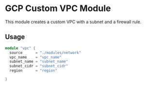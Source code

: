 GCP Custom VPC Module
===

This module creates a custom VPC with a subnet and a firewall rule.

Usage
---

```v
module "vpc" {
  source      = "./modules/network"
  vpc_name    = "vpc_name"
  subnet_name = "subnet_name"
  subnet_cidr = "subnet_cidr"
  region      = "region"

}
```